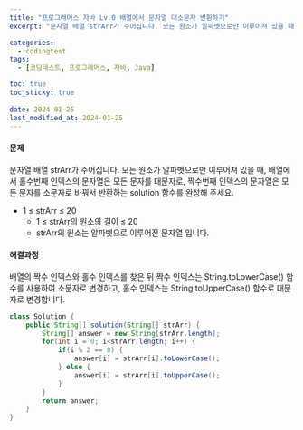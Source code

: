 ```yaml
---
title: "프로그래머스 자바 Lv.0 배열에서 문자열 대소문자 변환하기"
excerpt: "문자열 배열 strArr가 주어집니다. 모든 원소가 알파벳으로만 이루어져 있을 때, 배열에서 홀수번째 인덱스의 문자열은 모든 문자를 대문자로, 짝수번째 인덱스의 문자열은 모든 문자를 소문자로 바꿔서 반환하는 solution 함수를 완성해 주세요."

categories:
  - codingtest
tags:
  - [코딩테스트, 프로그래머스, 자바, Java]

toc: true
toc_sticky: true
 
date: 2024-01-25
last_modified_at: 2024-01-25
---
```


#### 문제
문자열 배열 strArr가 주어집니다. 모든 원소가 알파벳으로만 이루어져 있을 때, 배열에서 홀수번째 인덱스의 문자열은 모든 문자를 대문자로, 짝수번째 인덱스의 문자열은 모든 문자를 소문자로 바꿔서 반환하는 solution 함수를 완성해 주세요.

- 1 ≤ strArr ≤ 20
  - 1 ≤ strArr의 원소의 길이 ≤ 20
  - strArr의 원소는 알파벳으로 이루어진 문자열 입니다.

#### 해결과정
배열의 짝수 인덱스와 홀수 인덱스를 찾은 뒤 짝수 인덱스는 String.toLowerCase() 함수를 사용하여 소문자로 변경하고,
홀수 인덱스는 String.toUpperCase() 함수로 대문자로 변경합니다.

```java
class Solution {
    public String[] solution(String[] strArr) {
        String[] answer = new String[strArr.length];
        for(int i = 0; i<strArr.length; i++) {
            if(i % 2 == 0) {
                answer[i] = strArr[i].toLowerCase();
            } else {
                answer[i] = strArr[i].toUpperCase();
            }
        }
        return answer;
    }
}
```